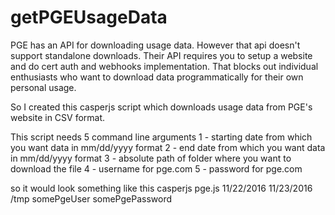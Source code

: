 # getPGEUsageData
PGE has an API for downloading usage data. However that api doesn't support standalone downloads. Their API requires you to setup a website and do cert auth and webhooks implementation. That blocks out individual enthusiasts who want to download data programmatically for their own personal usage.

So I created this casperjs script which downloads  usage data from PGE's website in CSV format.

This script needs 5 command line arguments
 1 - starting date from which you want data in mm/dd/yyyy format
 2 - end date from which you want data in mm/dd/yyyy format
 3 - absolute path of folder where you want to download the file
 4 - username for pge.com
 5 - password for pge.com
 
 so it would look something like this
 casperjs pge.js 11/22/2016 11/23/2016 /tmp somePgeUser somePgePassword


